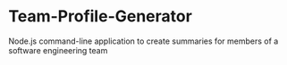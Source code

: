 # Team-Profile-Generator
Node.js command-line application to create summaries for members of a software engineering team
